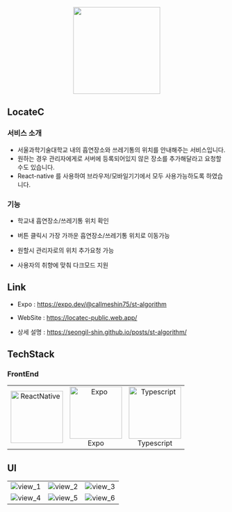 <p align="center"><img width='200px' src="https://user-images.githubusercontent.com/31322144/144735608-5d1f68c9-a32b-4ce6-8d56-1806700b6650.png"></p>

## LocateC

### 서비스 소개

-  서울과학기술대학교 내의 흡연장소와 쓰레기통의 위치를 안내해주는 서비스입니다.
-  원하는 경우 관리자에게로 서버에 등록되어있지 않은 장소를 추가해달라고 요청할 수도 있습니다.
-  React-native 를 사용하여 브라우저/모바일기기에서 모두 사용가능하도록 하였습니다. 

### 기능

- 학교내 흡연장소/쓰레기통 위치 확인

- 버튼 클릭시 가장 가까운 흡연장소/쓰레기통 위치로 이동가능
- 원할시 관리자로의 위치 추가요청 가능
- 사용자의 취향에 맞춰 다크모드 지원



## Link

- Expo  : https://expo.dev/@callmeshin75/st-algorithm

- WebSite : https://locatec-public.web.app/

- 상세 설명 : https://seongil-shin.github.io/posts/st-algorithm/

  

## TechStack

### FrontEnd

<table><tbody>
  <tr align="center" valign="middle">
    <td width="120">
      <a href="https://reactjs.org" target="_blank"> 
        <img src="https://user-images.githubusercontent.com/31322144/144735308-1f0d9732-cbaa-4819-9f4d-722e735f20ba.png" alt="ReactNative" width="120" height="120"/> 
      </a>
    </td>
    <td width="120">
      <a href="https://expo.dev/" target="_blank"> 
        <img src="https://user-images.githubusercontent.com/31322144/144735309-f6d79934-e23a-4c03-96a0-db975cd777c0.png" alt="Expo" width="120" height="120"/> 
      </a>
        <br>Expo
      </td>
    <td width="120">
      <a href="https://www.typescriptlang.org/" target="_blank"> 
        <img src="https://user-images.githubusercontent.com/31322144/144735364-74020335-4da0-43f6-99cc-e10be54bca84.png" alt="Typescript" width="120" height="120"/> 
      </a>
        <br>Typescript
      </td>
  </tr>
</tbody></table>



## UI


<table frame="void" style="border:none;" ><tbody>
    <tr align="center" valign="middle" style="border:none;">
    <td style="border:none; width:33%">
        <img src="https://user-images.githubusercontent.com/31322144/144735732-0a6c3fdd-3ad8-4df4-89dc-635aed89ea61.png" alt="view_1"/> 
    </td>
        <td style="border:none; width:33%">
        <img src="https://user-images.githubusercontent.com/31322144/144735730-c34f3d34-8c10-4d46-8509-e3dc41375e54.png" alt="view_2"/> 
    </td>
        <td style="border:none; width:33%">
        <img src="https://user-images.githubusercontent.com/31322144/144735733-ca732089-a2a3-485b-9ce9-a8453a4419cf.png" alt="view_3"/> 
    </td>
  </tr>
    <tr align="center" valign="middle" style="border:none;">
    <td style="border:none; width:33%">
        <img src="https://user-images.githubusercontent.com/31322144/144735734-0b1fbcad-dbfd-4758-b142-2e0cf98cfda9.png" alt="view_4"/> 
    </td>
        <td style="border:none; width:33%">
        <img src="https://user-images.githubusercontent.com/31322144/144735735-cdd74cab-e5a0-4b76-9901-00ffa3c169f5.png" alt="view_5"/> 
    </td>
        <td style="border:none; width:33%">
        <img src="https://user-images.githubusercontent.com/31322144/144735736-c8503669-aa6d-4fe6-8dc4-4f047a205683.png" alt="view_6"/> 
    </td>
  </tr>
</tbody></table>

